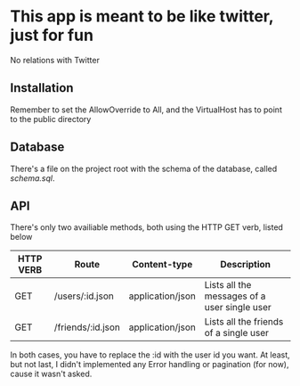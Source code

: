# This app is meant to be like twitter, just for fun
No relations with Twitter

## Installation

Remember to set the AllowOverride to All, and the VirtualHost has to point to the public directory

## Database
There's a file on the project root with the schema of the database, called *schema.sql*.

## API
There's only two availiable methods, both using the HTTP GET verb, listed below

HTTP VERB | Route | Content-type | Description
--- | --- | --- | ---
GET | /users/:id.json | application/json | Lists all the messages of a user single user
GET | /friends/:id.json | application/json | Lists all the friends of a single user

In both cases, you have to replace the :id with the user id you want. At least, but not last, I didn't implemented any Error handling or pagination (for now), cause it wasn't asked.